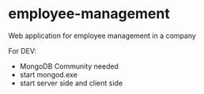 # employee-management
Web application for employee management in a company

For DEV:
* MongoDB Community needed
* start mongod.exe
* start server side and client side